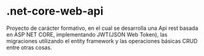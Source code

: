 # .net-core-web-api
Proyecto de carácter formativo, en el cual se desarrolla una Api rest basada en ASP NET CORE, implementando JWT(JSON Web Token), las migraciones utilizando el entity framework y las operaciones básicas CRUD entre otras cosas.

